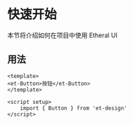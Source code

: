 # 快速开始

本节将介绍如何在项目中使用 Etheral UI

## 用法

``` vue
<template>
<et-Button>按钮</et-Button>
</template>

<script setup>
    import { Button } from 'et-design'
</script>
```
